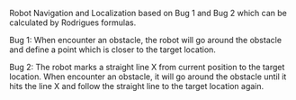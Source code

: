 Robot Navigation and Localization based on Bug 1 and Bug 2 which can be calculated by Rodrigues formulas.

Bug 1: When encounter an obstacle, the robot will go around the obstacle and define a point which is closer to the target location.

Bug 2: The robot marks a straight line X from current position to the target location. When encounter an obstacle, it will go around the obstacle until it hits the line X and follow the straight line to the target location again. 
